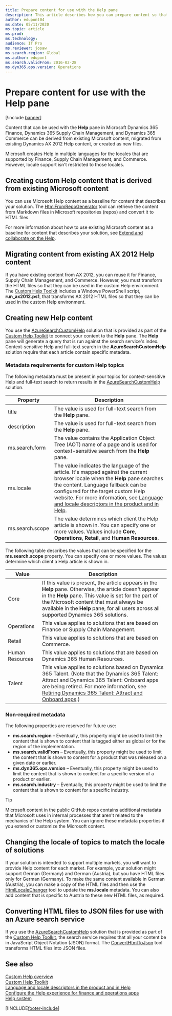 ```yaml
---
title: Prepare content for use with the Help pane
description: This article describes how you can prepare content so that it can be used with the Help pane.
author: edupont04
ms.date: 05/11/2020
ms.topic: article
ms.prod: 
ms.technology: 
audience: IT Pro
ms.reviewer: josaw
ms.search.region: Global
ms.author: edupont
ms.search.validFrom: 2016-02-28
ms.dyn365.ops.version: Operations
---
```


# Prepare content for use with the Help pane

[!include [banner](../includes/banner.md)]

Content that can be used with the **Help** pane in Microsoft Dynamics 365 Finance, Dynamics 365 Supply Chain Management, and Dynamics 365 Commerce can be derived from existing Microsoft content, migrated from existing Dynamics AX 2012 Help content, or created as new files.

Microsoft creates Help in multiple languages for the locales that are supported by Finance, Supply Chain Management, and Commerce. However, locale support isn't restricted to those locales.

## Creating custom Help content that is derived from existing Microsoft content

You can use Microsoft Help content as a baseline for content that describes your solution. The [HtmlFromRepoGenerator](custom-help-toolkit-HtmlFromRepoGenerator.md) tool can retrieve the content from Markdown files in Microsoft repositories (repos) and convert it to HTML files.

For more information about how to use existing Microsoft content as a baseline for content that describes your solution, see [Extend and collaborate on the Help](contributor-guide.md).

## Migrating content from existing AX 2012 Help content

If you have existing content from AX 2012, you can reuse it for Finance, Supply Chain Management, and Commerce. However, you must transform the HTML files so that they can be used in the custom Help environment. The [Custom Help Toolkit](custom-help-toolkit.md) includes a Windows PowerShell script, **run_ax2012.ps1**, that transforms AX 2012 HTML files so that they can be used in the custom Help environment.

## Creating new Help content

You use the [AzureSearchCustomHelp](walkthrough-help-azure.md) solution that is provided as part of the [Custom Help Toolkit](custom-help-toolkit.md) to connect your content to the **Help** pane. The **Help** pane will generate a query that is run against the search service's index. Context-sensitive Help and full-text search in the **AzureSearchCustomHelp** solution require that each article contain specific metadata.

### <a name="metadata"></a>Metadata requirements for custom Help topics

The following metadata must be present in your topics for context-sensitive Help and full-text search to return results in the [AzureSearchCustomHelp](walkthrough-help-azure.md) solution.

| Property | Description |
|----------|-------------|
| title | The value is used for full-text search from the **Help** pane. |
| description | The value is used for full-text search from the **Help** pane. |
| ms.search.form | The value contains the Application Object Tree (AOT) name of a page and is used for context-sensitive search from the **Help** pane. |
| ms.locale | The value indicates the language of the article. It's mapped against the current browser locale when the **Help** pane searches the content. Language fallback can be configured for the target custom Help website. For more information, see [Language and locale descriptors in the product and in Help](language-locale.md). |
| ms.search.scope | The value determines which client the Help article is shown in. You can specify one or more values. Values include **Core**, **Operations**, **Retail**, and **Human Resources**. |

The following table describes the values that can be specified for the **ms.search.scope** property. You can specify one or more values. The values determine which client a Help article is shown in.

| Value | Description |
|-------|-------------|
| Core | If this value is present, the article appears in the **Help** pane. Otherwise, the article doesn't appear in the **Help** pane. This value is set for the part of the Microsoft content that must always be available in the **Help** pane, for all users across all supported Dynamics 365 solutions. |
| Operations | This value applies to solutions that are based on Finance or Supply Chain Management. |
| Retail | This value applies to solutions that are based on Commerce. |
| Human Resources | This value applies to solutions that are based on Dynamics 365 Human Resources. |
| Talent | This value applies to solutions based on Dynamics 365 Talent. (Note that the Dynamics 365 Talent: Attract and Dynamics 365 Talent: Onboard apps are being retired. For more information, see [Retiring Dynamics 365 Talent: Attract and Onboard apps](https://community.dynamics.com/365/talent/b/dynamics365fortalent/posts/retiring-dynamics-365-talent-attract-and-nboard-apps).) |

### Non-required metadata

The following properties are reserved for future use:

- **ms.search.region** – Eventually, this property might be used to limit the content that is shown to content that is tagged either as global or for the region of the implementation.
- **ms.search.validFrom** – Eventually, this property might be used to limit the content that is shown to content for a product that was released on a given date or earlier.
- **ms.dyn365.ops.version** – Eventually, this property might be used to limit the content that is shown to content for a specific version of a product or earlier.
- **ms.search.industry** – Eventually, this property might be used to limit the content that is shown to content for a specific industry.

> [!TIP]
> Microsoft content in the public GitHub repos contains additional metadata that Microsoft uses in internal processes that aren't related to the mechanics of the Help system. You can ignore these metadata properties if you extend or customize the Microsoft content.

## Changing the locale of topics to match the locale of solutions

If your solution is intended to support multiple markets, you will want to provide Help content for each market. For example, your solution might support German (Germany) and German (Austria), but you have HTML files only for German (Germany). To make the same content available in German (Austria), you can make a copy of the HTML files and then use the [HtmlLocaleChanger](custom-help-toolkit-HtmlLocaleChanger.md) tool to update the **ms.locale** metadata. You can also add content that is specific to Austria to these new HTML files, as required.

## Converting HTML files to JSON files for use with an Azure search service

If you use the [AzureSearchCustomHelp](walkthrough-help-azure.md) solution that is provided as part of the [Custom Help Toolkit](custom-help-toolkit.md), the search service requires that all your content be in JavaScript Object Notation (JSON) format. The [ConvertHtmlToJson](custom-help-toolkit-ConvertHtmlToJson.md) tool transforms HTML files into JSON files.

## See also

[Custom Help overview](custom-help-overview.md)  
[Custom Help Toolkit](custom-help-toolkit.md)  
[Language and locale descriptors in the product and in Help](language-locale.md)  
[Configure the Help experience for finance and operations apps](../../fin-ops/get-started/help-connect.md)  
[Help system](../../fin-ops/get-started/help-overview.md)


[!INCLUDE[footer-include](../../../includes/footer-banner.md)]
